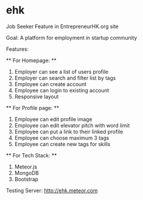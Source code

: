 ehk
===

Job Seeker Feature in EntrepreneurHK.org site

Goal: A platform for employment in startup community

Features:

** For Homepage: **
1. Employer can see a list of users profile
2. Employer can search and filter list by tags
3. Employee can create account
4. Employee can login to existing account
5. Responsive layout

** For Profile page: **
1. Employee can edit profile image
2. Employee can edit elevator pitch with word limit
3. Employee can put a link to their linked profile
4. Employee can choose maximum 3 tags
5. Employee can create new tags for skills

** For Tech Stack: **
1. Meteor.js
2. MongoDB
3. Bootstrap

Testing Server: http://ehk.meteor.com
